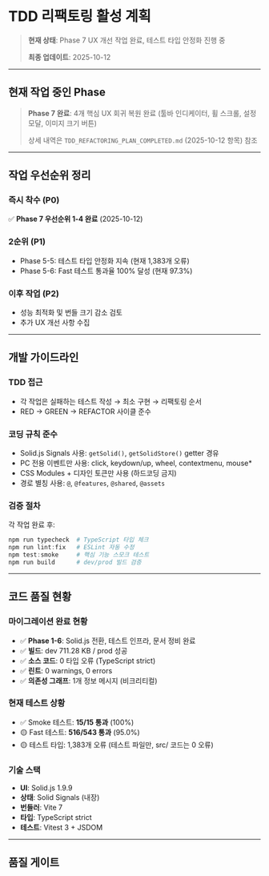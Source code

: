 # TDD 리팩토링 활성 계획

> **현재 상태**: Phase 7 UX 개선 작업 완료, 테스트 타입 안정화 진행 중
>
> **최종 업데이트**: 2025-10-12

---

## 현재 작업 중인 Phase

> **Phase 7 완료**: 4개 핵심 UX 회귀 복원 완료 (툴바 인디케이터, 휠 스크롤, 설정
> 모달, 이미지 크기 버튼)
>
> 상세 내역은 `TDD_REFACTORING_PLAN_COMPLETED.md` (2025-10-12 항목) 참조

---

## 작업 우선순위 정리

### 즉시 착수 (P0)

✅ **Phase 7 우선순위 1-4 완료** (2025-10-12)

### 2순위 (P1)

- Phase 5-5: 테스트 타입 안정화 지속 (현재 1,383개 오류)
- Phase 5-6: Fast 테스트 통과율 100% 달성 (현재 97.3%)

### 이후 작업 (P2)

- 성능 최적화 및 번들 크기 감소 검토
- 추가 UX 개선 사항 수집

---

## 개발 가이드라인

### TDD 접근

- 각 작업은 실패하는 테스트 작성 → 최소 구현 → 리팩토링 순서
- RED → GREEN → REFACTOR 사이클 준수

### 코딩 규칙 준수

- Solid.js Signals 사용: `getSolid()`, `getSolidStore()` getter 경유
- PC 전용 이벤트만 사용: click, keydown/up, wheel, contextmenu, mouse\*
- CSS Modules + 디자인 토큰만 사용 (하드코딩 금지)
- 경로 별칭 사용: `@`, `@features`, `@shared`, `@assets`

### 검증 절차

각 작업 완료 후:

```powershell
npm run typecheck  # TypeScript 타입 체크
npm run lint:fix   # ESLint 자동 수정
npm test:smoke     # 핵심 기능 스모크 테스트
npm run build      # dev/prod 빌드 검증
```

---

## 코드 품질 현황

### 마이그레이션 완료 현황

- ✅ **Phase 1-6**: Solid.js 전환, 테스트 인프라, 문서 정비 완료
- ✅ **빌드**: dev 711.28 KB / prod 성공
- ✅ **소스 코드**: 0 타입 오류 (TypeScript strict)
- ✅ **린트**: 0 warnings, 0 errors
- ✅ **의존성 그래프**: 1개 정보 메시지 (비크리티컬)

### 현재 테스트 상황

- ✅ Smoke 테스트: **15/15 통과** (100%)
- 🟡 Fast 테스트: **516/543 통과** (95.0%)
- 🟡 테스트 타입: 1,383개 오류 (테스트 파일만, src/ 코드는 0 오류)

### 기술 스택

- **UI**: Solid.js 1.9.9
- **상태**: Solid Signals (내장)
- **번들러**: Vite 7
- **타입**: TypeScript strict
- **테스트**: Vitest 3 + JSDOM

---

## 품질 게이트
